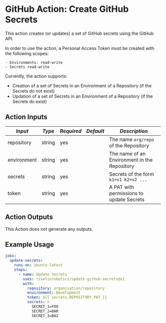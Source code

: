 # GitHub Action: Create GitHub Secrets

This action creates (or updates) a set of GitHub secrets using the GitHub API.

In order to use the action, a Personal Access Token must be created with the following scopes:

    - Environments: read-write
    - Secrets read-write

Currently, the action supports:

- Creation of a set of Secrets in an Environment of a Repository (if the Secrets do not exist)
- Updation of a set of Secrets in an Environment of a Repository (if the Secrets do exist)

## Action Inputs

| *Input*           | *Type*  | *Required* | *Default* | *Description*                                |
|-------------------|---------|------------|-----------|----------------------------------------------|
| repository        | string  | yes        |           | The name `org/repo` of the Repository        |
| environment       | string  | yes        |           | The name of an Environment in the Repository |
| secrets           | string  | yes        |           | Secrets of the form `k1=v1 k2=v2 ...`        |
| token             | string  | yes        |           | A PAT with permissions to update Secrets     |

## Action Outputs

This Action does not generate any outputs.

## Example Usage

```yaml
jobs:
  update-secrets:
    runs-on: ubuntu-latest
    steps:
      - name: Update Secrets
        uses: rivelinrobotics/update-github-secrets@v1
        with:
          repository: organisation/repository
          environment: Development
          token: ${{ secrets.REPOSITORY_PAT }}
          secrets: >
            SECRET_1=FOO
            SECRET_2=BAR
            SECRET_3=BAZ
```
